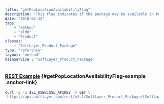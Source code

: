 ```yaml
---
title: "getPopLocationAvailabilityFlag"
description: "This flag indicates if the package may be available in PoP locations in addition to Datacenters."
date: "2018-02-12"
tags:
    - "method"
    - "sldn"
    - "Product"
classes:
    - "SoftLayer_Product_Package"
type: "reference"
layout: "method"
mainService : "SoftLayer_Product_Package"
---
```


### [REST Example](#getPopLocationAvailabilityFlag-example) <a href="/article/rest/"><i class="fas fa-question"></i></a> {#getPopLocationAvailabilityFlag-example .anchor-link} 
```bash
curl -g -u $SL_USER:$SL_APIKEY -X GET \
'https://api.softlayer.com/rest/v3.1/SoftLayer_Product_Package/{SoftLayer_Product_PackageID}/getPopLocationAvailabilityFlag'
```
